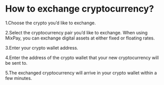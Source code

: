 # How to exchange cryptocurrency?

1.Choose the crypto you’d like to exchange.

2.Select the cryptocurrency pair you’d like to exchange. When using MixPay, you can exchange digital assets at either fixed or floating rates.

3.Enter your crypto wallet address.

4.Enter the address of the crypto wallet that your new cryptocurrency will be sent to.

5.The exchanged cryptocurrency will arrive in your crypto wallet within a few minutes.
